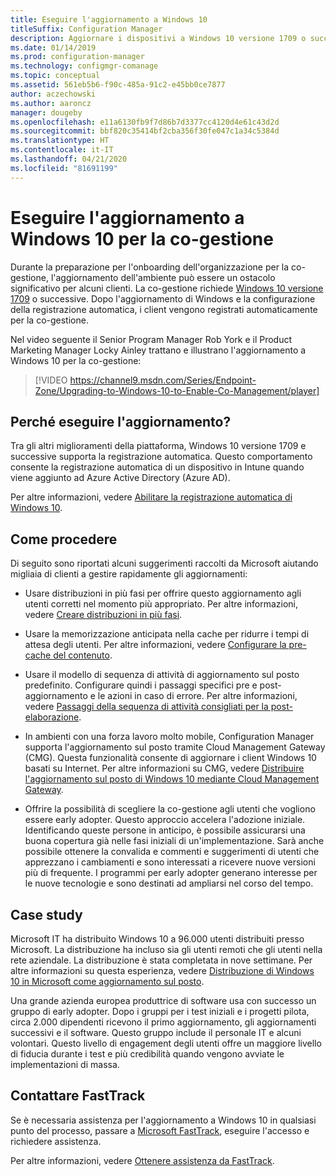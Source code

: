 ```yaml
---
title: Eseguire l'aggiornamento a Windows 10
titleSuffix: Configuration Manager
description: Aggiornare i dispositivi a Windows 10 versione 1709 o successive, ovvero le versioni richieste per la co-gestione
ms.date: 01/14/2019
ms.prod: configuration-manager
ms.technology: configmgr-comanage
ms.topic: conceptual
ms.assetid: 561eb5b6-f90c-485a-91c2-e45bb0ce7877
author: aczechowski
ms.author: aaroncz
manager: dougeby
ms.openlocfilehash: e11a6130fb9f7d86b7d3377cc4120d4e61c43d2d
ms.sourcegitcommit: bbf820c35414bf2cba356f30fe047c1a34c5384d
ms.translationtype: HT
ms.contentlocale: it-IT
ms.lasthandoff: 04/21/2020
ms.locfileid: "81691199"
---
```

# <a name="upgrade-windows-10-for-co-management"></a>Eseguire l'aggiornamento a Windows 10 per la co-gestione

Durante la preparazione per l'onboarding dell'organizzazione per la co-gestione, l'aggiornamento dell'ambiente può essere un ostacolo significativo per alcuni clienti. La co-gestione richiede [Windows 10 versione 1709](https://docs.microsoft.com/windows/whats-new/whats-new-windows-10-version-1709) o successive. Dopo l'aggiornamento di Windows e la configurazione della registrazione automatica, i client vengono registrati automaticamente per la co-gestione.

Nel video seguente il Senior Program Manager Rob York e il Product Marketing Manager Locky Ainley trattano e illustrano l'aggiornamento a Windows 10 per la co-gestione:

> [!VIDEO https://channel9.msdn.com/Series/Endpoint-Zone/Upgrading-to-Windows-10-to-Enable-Co-Management/player]



## <a name="why-upgrade"></a>Perché eseguire l'aggiornamento?

Tra gli altri miglioramenti della piattaforma, Windows 10 versione 1709 e successive supporta la registrazione automatica. Questo comportamento consente la registrazione automatica di un dispositivo in Intune quando viene aggiunto ad Azure Active Directory (Azure AD). 

Per altre informazioni, vedere [Abilitare la registrazione automatica di Windows 10](https://docs.microsoft.com/intune/windows-enroll#enable-windows-10-automatic-enrollment).


## <a name="how-to-do-it"></a>Come procedere

Di seguito sono riportati alcuni suggerimenti raccolti da Microsoft aiutando migliaia di clienti a gestire rapidamente gli aggiornamenti:

- Usare distribuzioni in più fasi per offrire questo aggiornamento agli utenti corretti nel momento più appropriato. Per altre informazioni, vedere [Creare distribuzioni in più fasi](../osd/deploy-use/create-phased-deployment-for-task-sequence.md).  

- Usare la memorizzazione anticipata nella cache per ridurre i tempi di attesa degli utenti. Per altre informazioni, vedere [Configurare la pre-cache del contenuto](../osd/deploy-use/configure-precache-content.md).  

- Usare il modello di sequenza di attività di aggiornamento sul posto predefinito. Configurare quindi i passaggi specifici pre e post-aggiornamento e le azioni in caso di errore. Per altre informazioni, vedere [Passaggi della sequenza di attività consigliati per la post-elaborazione](../osd/deploy-use/create-a-task-sequence-to-upgrade-an-operating-system.md#recommended-task-sequence-steps-for-post-processing).  

- In ambienti con una forza lavoro molto mobile, Configuration Manager supporta l'aggiornamento sul posto tramite Cloud Management Gateway (CMG). Questa funzionalità consente di aggiornare i client Windows 10 basati su Internet. Per altre informazioni su CMG, vedere [Distribuire l'aggiornamento sul posto di Windows 10 mediante Cloud Management Gateway](../osd/deploy-use/deploy-a-task-sequence.md#deploy-windows-10-in-place-upgrade-via-cmg).  

- Offrire la possibilità di scegliere la co-gestione agli utenti che vogliono essere early adopter. Questo approccio accelera l'adozione iniziale. Identificando queste persone in anticipo, è possibile assicurarsi una buona copertura già nelle fasi iniziali di un'implementazione. Sarà anche possibile ottenere la convalida e commenti e suggerimenti di utenti che apprezzano i cambiamenti e sono interessati a ricevere nuove versioni più di frequente. I programmi per early adopter generano interesse per le nuove tecnologie e sono destinati ad ampliarsi nel corso del tempo.  


## <a name="case-studies"></a>Case study

Microsoft IT ha distribuito Windows 10 a 96.000 utenti distribuiti presso Microsoft. La distribuzione ha incluso sia gli utenti remoti che gli utenti nella rete aziendale. La distribuzione è stata completata in nove settimane. Per altre informazioni su questa esperienza, vedere [Distribuzione di Windows 10 in Microsoft come aggiornamento sul posto](https://www.microsoft.com/itshowcase/deploying-windows-10-at-microsoft-as-an-in-place-upgrade).  

Una grande azienda europea produttrice di software usa con successo un gruppo di early adopter. Dopo i gruppi per i test iniziali e i progetti pilota, circa 2.000 dipendenti ricevono il primo aggiornamento, gli aggiornamenti successivi e il software. Questo gruppo include il personale IT e alcuni volontari. Questo livello di engagement degli utenti offre un maggiore livello di fiducia durante i test e più credibilità quando vengono avviate le implementazioni di massa.



## <a name="contact-fasttrack"></a>Contattare FastTrack

Se è necessaria assistenza per l'aggiornamento a Windows 10 in qualsiasi punto del processo, passare a [Microsoft FastTrack](https://Microsoft.com/FastTrack/), eseguire l'accesso e richiedere assistenza. 

Per altre informazioni, vedere [Ottenere assistenza da FastTrack](quickstart-fasttrack.md). 

